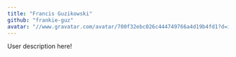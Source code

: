```yaml
---
title: "Francis Guzikowski"
github: "frankie-guz"
avatar: "//www.gravatar.com/avatar/700f32ebc026c444749766a4d19b4fd1?d=identicon"
---
```


User description here!
